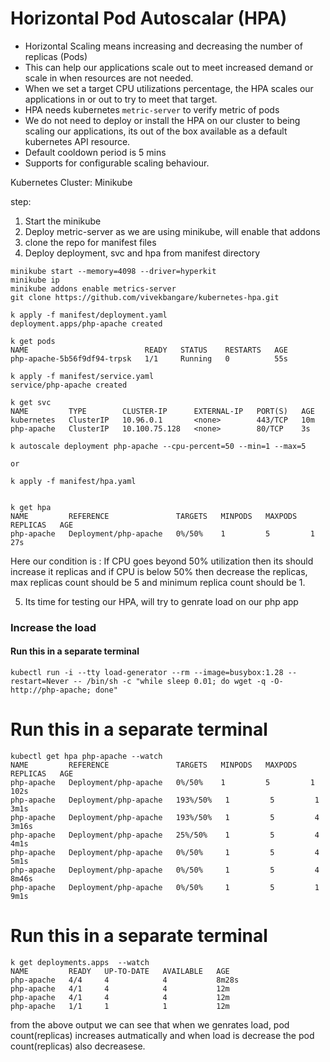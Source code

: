 # Horizontal Pod Autoscalar (HPA)

- Horizontal Scaling means increasing and decreasing the number of replicas (Pods)
- This can help our applications scale out to meet increased demand or scale in when resources are not needed.
- When we set a target CPU utilizations percentage, the HPA scales our applications in or out to try to meet that target.
- HPA needs kubernetes ```metric-server``` to verify metric of pods
- We do not need to deploy or install the HPA on our cluster to being scaling our applications, its out of the box available as a default kubernetes API resource.
- Default cooldown period is 5 mins
- Supports for configurable scaling behaviour.

Kubernetes Cluster: Minikube

step: 
1. Start the minikube
2. Deploy metric-server as we are using minikube, will enable that addons
3. clone the repo for manifest files
4. Deploy deployment, svc and hpa from manifest directory
```
minikube start --memory=4098 --driver=hyperkit
minikube ip
minikube addons enable metrics-server
git clone https://github.com/vivekbangare/kubernetes-hpa.git
```
```
k apply -f manifest/deployment.yaml 
deployment.apps/php-apache created

k get pods
NAME                          READY   STATUS    RESTARTS   AGE
php-apache-5b56f9df94-trpsk   1/1     Running   0          55s

k apply -f manifest/service.yaml 
service/php-apache created

k get svc
NAME         TYPE        CLUSTER-IP      EXTERNAL-IP   PORT(S)   AGE
kubernetes   ClusterIP   10.96.0.1       <none>        443/TCP   10m
php-apache   ClusterIP   10.100.75.128   <none>        80/TCP    3s
```

```
k autoscale deployment php-apache --cpu-percent=50 --min=1 --max=5

or 

k apply -f manifest/hpa.yaml


k get hpa
NAME         REFERENCE               TARGETS   MINPODS   MAXPODS   REPLICAS   AGE
php-apache   Deployment/php-apache   0%/50%    1         5         1          27s
```

Here our condition is : If CPU goes beyond 50% utilization then its should increase it replicas and if CPU is below 50% then decrease the replicas, max replicas count should be 5 and minimum replica count should be 1.

5. Its time for testing our HPA, will try to genrate load on our php app

### Increase the load
#### Run this in a separate terminal
```
kubectl run -i --tty load-generator --rm --image=busybox:1.28 --restart=Never -- /bin/sh -c "while sleep 0.01; do wget -q -O- http://php-apache; done"
```

# Run this in a separate terminal
```
kubectl get hpa php-apache --watch
NAME         REFERENCE               TARGETS   MINPODS   MAXPODS   REPLICAS   AGE
php-apache   Deployment/php-apache   0%/50%    1         5         1          102s
php-apache   Deployment/php-apache   193%/50%   1         5         1          3m1s
php-apache   Deployment/php-apache   193%/50%   1         5         4          3m16s
php-apache   Deployment/php-apache   25%/50%    1         5         4          4m1s
php-apache   Deployment/php-apache   0%/50%     1         5         4          5m1s
php-apache   Deployment/php-apache   0%/50%     1         5         4          8m46s
php-apache   Deployment/php-apache   0%/50%     1         5         1          9m1s
```

# Run this in a separate terminal
```
k get deployments.apps  --watch
NAME         READY   UP-TO-DATE   AVAILABLE   AGE
php-apache   4/4     4            4           8m28s
php-apache   4/1     4            4           12m
php-apache   4/1     4            4           12m
php-apache   1/1     1            1           12m
```

from the above output we can see that when we genrates load, pod count(replicas) increases autmatically and when load is decrease the pod count(replicas) also decreasese.